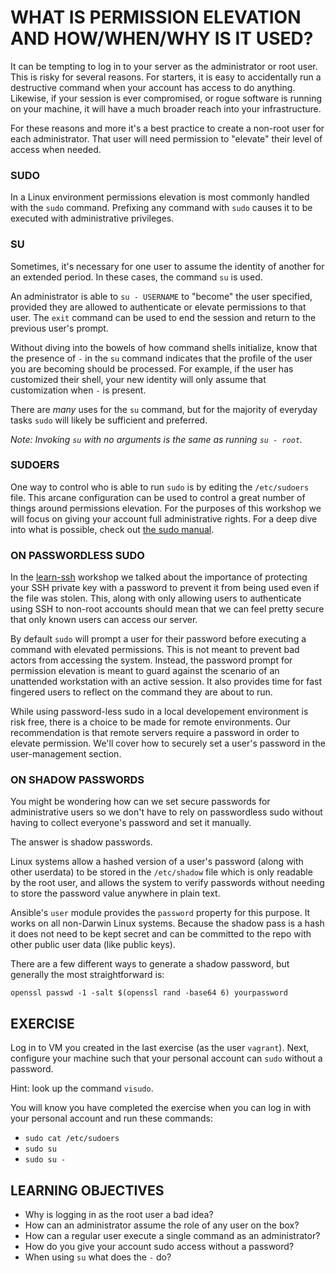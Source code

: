 # WHAT IS PERMISSION ELEVATION AND HOW/WHEN/WHY IS IT USED?

It can be tempting to log in to your server as the administrator or root user.
This is risky for several reasons. For starters, it is easy to accidentally run
a destructive command when your account has access to do anything. Likewise, if
your session is ever compromised, or rogue software is running on your machine,
it will have a much broader reach into your infrastructure.

For these reasons and more it's a best practice to create a non-root user for
each administrator. That user will need permission to "elevate" their level of
access when needed.

### SUDO

In a Linux environment permissions elevation is most commonly handled with the
`sudo` command. Prefixing any command with `sudo` causes it to be executed with
administrative privileges.

### SU

Sometimes, it's necessary for one user to assume the identity of another for
an extended period. In these cases, the command `su` is used.

An administrator is able to `su - USERNAME` to "become" the user specified,
provided they are allowed to authenticate or elevate permissions to that user.
The `exit` command can be used to end the session and return to the previous
user's prompt.

Without diving into the bowels of how command shells initialize, know that the
presence of `-` in the `su` command indicates that the profile of the user you
are becoming should be processed. For example, if the user has customized their
shell, your new identity will only assume that customization when `-` is
present.

There are *many* uses for the `su` command, but for the majority of everyday
tasks `sudo` will likely be sufficient and preferred.

*Note: Invoking `su` with no arguments is the same as running `su - root`.*

### SUDOERS

One way to control who is able to run `sudo` is by editing the `/etc/sudoers`
file. This arcane configuration can be used to control a great number of things
around permissions elevation. For the purposes of this workshop we will focus
on giving your account full administrative rights. For a deep dive into what is
possible, check out [the sudo manual](http://www.sudo.ws/sudo/man/1.8.2/sudoers.man.html).

### ON PASSWORDLESS SUDO

In the [learn-ssh](https://github.com/bocoup/learn-ssh) workshop we talked about
the importance of protecting your SSH private key with a password to prevent it
from being used even if the file was stolen. This, along with only allowing
users to authenticate using SSH to non-root accounts should mean that we can
feel pretty secure that only known users can access our server.

By default `sudo` will prompt a user for their password before executing a
command with elevated permissions. This is not meant to prevent bad actors from
accessing the system. Instead, the password prompt for permission elevation is
meant to guard against the scenario of an unattended workstation with an active
session. It also provides time for fast fingered users to reflect on the command
they are about to run.

While using password-less sudo in a local developement environment is risk free,
there is a choice to be made for remote environments. Our recommendation is that
remote servers require a password in order to elevate permission. We'll cover
how to securely set a user's password in the user-management section.

### ON SHADOW PASSWORDS

You might be wondering how can we set secure passwords for administrative
users so we don't have to rely on passwordless sudo without having to collect
everyone's password and set it manually.

The answer is shadow passwords.

Linux systems allow a hashed version of a user's password (along with other
userdata) to be stored in the `/etc/shadow` file which is only readable by the
root user, and allows the system to verify passwords without needing to store
the password value anywhere in plain text.

Ansible's `user` module provides the `password` property for this purpose. It
works on all non-Darwin Linux systems. Because the shadow pass is a hash it
does not need to be kept secret and can be committed to the repo with other
public user data (like public keys).

There are a few different ways to generate a shadow password, but generally
the most straightforward is:

```
openssl passwd -1 -salt $(openssl rand -base64 6) yourpassword
```

## EXERCISE

Log in to VM you created in the last exercise (as the user `vagrant`). Next,
configure your machine such that your personal account can `sudo` without a
password.

Hint: look up the command `visudo`.

You will know you have completed the exercise when you can log in with your
personal account and run these commands:

  - `sudo cat /etc/sudoers`
  - `sudo su`
  - `sudo su -`

## LEARNING OBJECTIVES

- Why is logging in as the root user a bad idea?
- How can an administrator assume the role of any user on the box?
- How can a regular user execute a single command as an administrator?
- How do you give your account sudo access without a password?
- When using `su` what does the `-` do?

